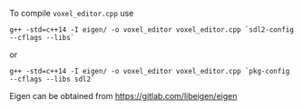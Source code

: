 To compile `voxel_editor.cpp` use
```
g++ -std=c++14 -I eigen/ -o voxel_editor voxel_editor.cpp `sdl2-config --cflags --libs`
```
or
```
g++ -std=c++14 -I eigen/ -o voxel_editor voxel_editor.cpp `pkg-config --cflags --libs sdl2`
```

Eigen can be obtained from https://gitlab.com/libeigen/eigen
